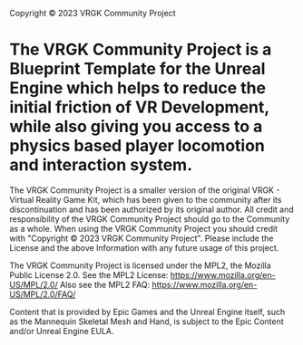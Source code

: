 Copyright © 2023 VRGK Community Project

The VRGK Community Project is a Blueprint Template for the Unreal Engine which helps to reduce the initial friction of VR Development, while also giving you access to a physics based player locomotion and interaction system.
==================================

The VRGK Community Project is a smaller version of the original VRGK - Virtual Reality Game Kit, which has been given to the community after its discontinuation and has been authorized by its original author. All credit and responsibility of the VRGK Community Project should go to the Community as a whole. 
When using the VRGK Community Project you should credit with "Copyright © 2023 VRGK Community Project".
Please include the License and the above Information with any future usage of this project.

The VRGK Community Project is licensed under the MPL2, the Mozilla Public License 2.0.
See the MPL2 License: https://www.mozilla.org/en-US/MPL/2.0/
Also see the MPL2 FAQ: https://www.mozilla.org/en-US/MPL/2.0/FAQ/

Content that is provided by Epic Games and the Unreal Engine itself, such as the Mannequin Skeletal Mesh and Hand, is subject to the Epic Content and/or Unreal Engine EULA.
